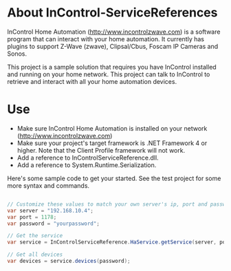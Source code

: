 About InControl-ServiceReferences
=====
InControl Home Automation (http://www.incontrolzwave.com) is a software program that can interact with your home automation. It currently has plugins to support Z-Wave (zwave), Clipsal/Cbus, Foscam IP Cameras and Sonos.

This project is a sample solution that requires you have InControl installed and running on your home network. This project can talk to InControl to retrieve and interact with all your home automation devices. 

Use
===
* Make sure InControl Home Automation is installed on your network (http://www.incontrolzwave.com)
* Make sure your project's target framework is .NET Framework 4 or higher. Note that the Client Profile framework will not work.
* Add a reference to InControlServiceReference.dll.
* Add a reference to System.Runtime.Serialization.

Here's some sample code to get your started. See the test project for some more syntax and commands.

```csharp

// Customize these values to match your own server's ip, port and password
var server = "192.168.10.4";
var port = 1178;
var password = "yourpassword";

// Get the service
var service = InControlServiceReference.HaService.getService(server, port);

// Get all devices
var devices = service.devices(password);
```
